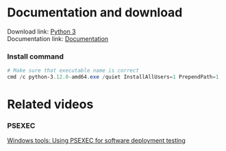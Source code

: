# Documentation and download
Download link: [Python 3](https://www.python.org/downloads/) <br />
Documentation link: [Documentation](https://docs.python.org/3/using/windows.html#installing-without-ui)

### Install command
```powershell
# Make sure that executable name is correct
cmd /c python-3.12.0-amd64.exe /quiet InstallAllUsers=1 PrependPath=1
```

# Related videos
###  PSEXEC
[Windows tools: Using PSEXEC for software deployment testing](https://youtu.be/9ywdTna_TLc) <br />
